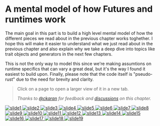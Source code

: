 # A mental model of how Futures and runtimes work

The main goal in this part is to build a high level
mental model of how the different pieces we read about in the previous chapter
works toghether. I hope this will make it easier to understand what we just read
about in the previous chapter and also explain why we take a deep dive into topics
like trait objects and generators in the next few chapters.

This is not the only way to model this since we're making assumtions on runtime
specifics that can vary a great deal, but it's the way I found it easiest to
build upon. Finally, please note that the code itself is "pseudo-rust" due to
the need for brevity and clarity.

>Click on a page to open a larger view of it in a new tab.
>
>_Thanks to [@ckaran](https://github.com/ckaran) for feedback and [discussions](https://github.com/cfsamson/books-futures-explained/issues/25) on
this chapter._

<a href="./assets/slides/Slide1.PNG" target="_blank">
 <img src="./assets/slides/Slide1.PNG" alt="slide1"/>
</a>
<a href="./assets/slides/Slide2.PNG" target="_blank">
 <img src="./assets/slides/Slide2.PNG" alt="slide2"/>
</a>
<a href="./assets/slides/Slide3.PNG" target="_blank">
 <img src="./assets/slides/Slide3.PNG" alt="slide3"/>
</a>
<a href="./assets/slides/Slide4.PNG" target="_blank">
 <img src="./assets/slides/Slide4.PNG" alt="slide4"/>
</a>
<a href="./assets/slides/Slide5.PNG" target="_blank">
 <img src="./assets/slides/Slide5.PNG" alt="slide5"/>
</a>
<a href="./assets/slides/Slide6.PNG" target="_blank">
 <img src="./assets/slides/Slide6.PNG" alt="slide6"/>
</a>
<a href="./assets/slides/Slide7.PNG" target="_blank">
 <img src="./assets/slides/Slide7.PNG" alt="slide7"/>
</a>
<a href="./assets/slides/Slide8.PNG" target="_blank">
 <img src="./assets/slides/Slide8.PNG" alt="slide8"/>
</a>
<a href="./assets/slides/Slide9.PNG" target="_blank">
 <img src="./assets/slides/Slide9.PNG" alt="slide9"/>
</a>
<a href="./assets/slides/Slide10.PNG" target="_blank">
 <img src="./assets/slides/Slide10.PNG" alt="slide10"/>
</a>
<a href="./assets/slides/Slide11.PNG" target="_blank">
 <img src="./assets/slides/Slide11.PNG" alt="slide11"/>
</a>
<a href="./assets/slides/Slide12.PNG" target="_blank">
 <img src="./assets/slides/Slide12.PNG" alt="slide12"/>
</a>
<a href="./assets/slides/Slide13.PNG" target="_blank">
 <img src="./assets/slides/Slide13.PNG" alt="slide13"/>
</a>
<a href="./assets/slides/Slide14.PNG" target="_blank">
 <img src="./assets/slides/Slide14.PNG" alt="slide14"/>
</a>
<a href="./assets/slides/Slide15.PNG" target="_blank">
 <img src="./assets/slides/Slide15.PNG" alt="slide15"/>
</a>
<a href="./assets/slides/Slide16.PNG" target="_blank">
 <img src="./assets/slides/Slide16.PNG" alt="slide16"/>
</a>
<a href="./assets/slides/Slide17.PNG" target="_blank">
 <img src="./assets/slides/Slide17.PNG" alt="slide17"/>
</a>
<a href="./assets/slides/Slide18.PNG" target="_blank">
 <img src="./assets/slides/Slide18.PNG" alt="slide18"/>
</a>
<a href="./assets/slides/Slide19.PNG" target="_blank">
 <img src="./assets/slides/Slide19.PNG" alt="slide19"/>
</a>
